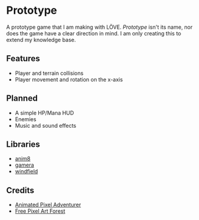 # Prototype

A prototype game that I am making with LÖVE.
*Prototype* isn't its name, nor does the game have a clear direction in mind.
I am only creating this to extend my knowledge base.

## Features

- Player and terrain collisions
- Player movement and rotation on the x-axis

## Planned

- A simple HP/Mana HUD
- Enemies
- Music and sound effects

## Libraries

- [anim8](https://github.com/kikito/anim8)
- [gamera](https://github.com/kikito/gamera)
- [windfield](https://github.com/a327ex/windfield)

## Credits

- [Animated Pixel Adventurer](https://rvros.itch.io/animated-pixel-hero)
- [Free Pixel Art Forest](https://edermunizz.itch.io/free-pixel-art-forest)